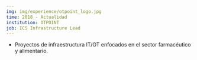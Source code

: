 ```yaml
---
img: img/experience/otpoint_logo.jpg
time: 2018 - Actualidad
institution: OTPOINT
job: ICS Infrastructure Lead
---
```


- Proyectos de infraestructura IT/OT enfocados en el sector farmacéutico y alimentario.
